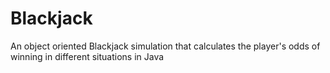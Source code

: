 # Blackjack
An object oriented Blackjack simulation that calculates the player's odds of winning in different situations in Java
